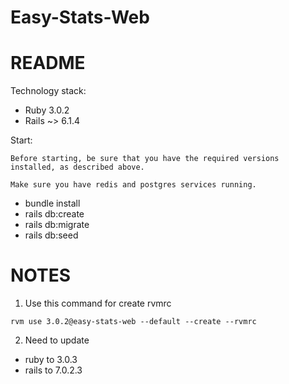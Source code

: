 # Easy-Stats-Web

# README
Technology stack:

* Ruby 3.0.2
* Rails ~> 6.1.4

Start:

```Before starting, be sure that you have the required versions installed, as described above.```

```Make sure you have redis and postgres services running.```

* bundle install
* rails db:create
* rails db:migrate
* rails db:seed

# NOTES

1) Use this command for create rvmrc

```rvm use 3.0.2@easy-stats-web --default --create --rvmrc```

2) Need to update
   
* ruby to 3.0.3
* rails to 7.0.2.3